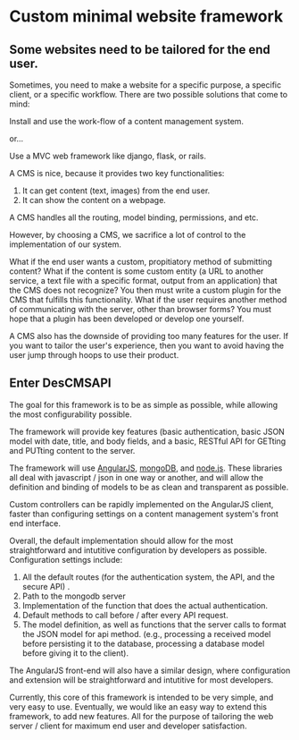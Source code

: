 # Custom minimal website framework

## Some websites need to be tailored for the end user.
Sometimes, you need to make a website for a specific purpose, a specific client, or a specific workflow. 
There are two possible solutions that come to mind:

Install and use the work-flow of a content management system.

or...

Use a MVC web framework like django, flask, or rails.

A CMS is nice, because it provides two key functionalities:

1. It can get content (text, images) from the end user.
2. It can show the content on a webpage.

A CMS handles all the routing, model binding, permissions, and etc.

However, by choosing a CMS, we sacrifice a lot of control to the implementation of our system. 

What if the end user wants a custom, propitiatory method of submitting content? What if the content is some custom entity (a URL to another service, a text file with a specific format, output from an application) that the CMS does not recognize? You then must write a custom plugin for the CMS that fulfills this functionality. What if the user requires another method of communicating with the server, other than browser forms? You must hope that a plugin has been developed or develop one yourself.

A CMS also has the downside of providing too many features for the user. If you want to tailor the user's experience, then you want to avoid having the user jump through hoops to use their product.

## Enter DesCMSAPI

The goal for this framework is to be as simple as possible, while allowing the most configurability possible.

The framework will provide key features (basic authentication, basic JSON model with date, title, and body fields, and a basic, RESTful API for GETting and PUTting content to the server.

The framework will use [AngularJS], [mongoDB], and [node.js]. These libraries all deal with javascript / json in one way or another, and will allow the definition and binding of models to be as clean and transparent as possible.

Custom controllers can be rapidly implemented on the AngularJS client, faster than configuring settings on a content management system's front end interface.

Overall, the default implementation should allow for the most straightforward and intutitive configuration by developers as possible. Configuration settings include:

1. All the default routes (for the authentication system, the API, and the secure API) .
2. Path to the mongodb server
3. Implementation of the function that does the actual authentication.
4. Default methods to call before / after every API request.
5. The model definition, as well as functions that the server calls to format the JSON model for api method. (e.g., processing a received model before persisting it to the database, processing a database model before giving it to the client).

The AngularJS front-end will also have a similar design, where configuration and extension will be straightforward and intutitive for most developers.

Currently, this core of this framework is intended to be very simple, and very easy to use. Eventually, we would like an easy way to extend this framework, to add new features. All for the purpose of tailoring the web server / client for maximum end user and developer satisfaction.

[angularjs]: http://angularjs.org/
[mongodb]: http://mongodb.org/
[node.js]: http://nodejs.org/

